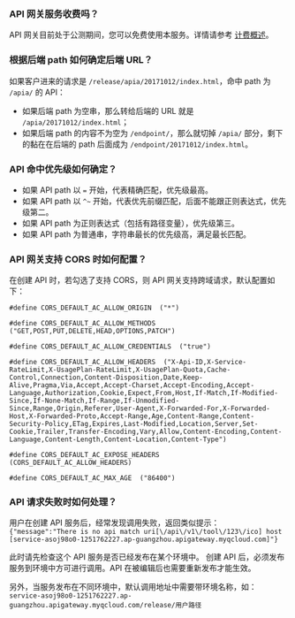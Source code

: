 ### API 网关服务收费吗？
API 网关目前处于公测期间，您可以免费使用本服务。详情请参考 [计费概述](https://cloud.tencent.com/document/product/628/39300)。

### 根据后端 path 如何确定后端 URL？
如果客户进来的请求是 `/release/apia/20171012/index.html`，命中 path 为 `/apia/` 的 API：
- 如果后端 path 为空串，那么转给后端的 URL 就是 `/apia/20171012/index.html`；
- 如果后端 path 的内容不为空为 `/endpoint/`，那么就切掉 `/apia/` 部分，剩下的黏在在后端的 path 后面成为 `/endpoint/20171012/index.html`。

### API 命中优先级如何确定？ 
- 如果 API path 以 `=` 开始，代表精确匹配，优先级最高。
- 如果 API path 以 `^~` 开始，代表优先前缀匹配，后面不能跟正则表达式，优先级第二。
- 如果 API path 为正则表达式（包括有路径变量），优先级第三。
- 如果 API path 为普通串，字符串最长的优先级高，满足最长匹配。

### API 网关支持 CORS 时如何配置？
在创建 API 时，若勾选了支持 CORS，则 API 网关支持跨域请求，默认配置如下：

```
#define CORS_DEFAULT_AC_ALLOW_ORIGIN  ("*")

#define CORS_DEFAULT_AC_ALLOW_METHODS  ("GET,POST,PUT,DELETE,HEAD,OPTIONS,PATCH")

#define CORS_DEFAULT_AC_ALLOW_CREDENTIALS  ("true")

#define CORS_DEFAULT_AC_ALLOW_HEADERS  ("X-Api-ID,X-Service-RateLimit,X-UsagePlan-RateLimit,X-UsagePlan-Quota,Cache-   Control,Connection,Content-Disposition,Date,Keep-Alive,Pragma,Via,Accept,Accept-Charset,Accept-Encoding,Accept-Language,Authorization,Cookie,Expect,From,Host,If-Match,If-Modified-Since,If-None-Match,If-Range,If-Unmodified-Since,Range,Origin,Referer,User-Agent,X-Forwarded-For,X-Forwarded-Host,X-Forwarded-Proto,Accept-Range,Age,Content-Range,Content-Security-Policy,ETag,Expires,Last-Modified,Location,Server,Set-Cookie,Trailer,Transfer-Encoding,Vary,Allow,Content-Encoding,Content-Language,Content-Length,Content-Location,Content-Type")

#define CORS_DEFAULT_AC_EXPOSE_HEADERS  (CORS_DEFAULT_AC_ALLOW_HEADERS)

#define CORS_DEFAULT_AC_MAX_AGE  ("86400")
```

### API 请求失败时如何处理？ 
用户在创建 API 服务后，经常发现调用失败，返回类似提示：
`{"message":"There is no api match uri[\/api\/v1\/tool\/123\/ico] host [service-asoj98o0-1251762227.ap-guangzhou.apigateway.myqcloud.com]"}`

此时请先检查这个 API 服务是否已经发布在某个环境中。
创建 API 后，必须发布服务到环境中方可进行调用。API 在被编辑后也需要重新发布才能生效。

另外，当服务发布在不同环境中，默认调用地址中需要带环境名称，如：
`service-asoj98o0-1251762227.ap-guangzhou.apigateway.myqcloud.com/release/用户路径`


